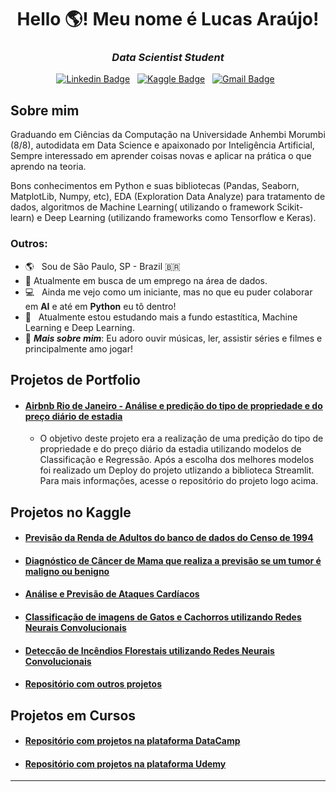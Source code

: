 <h1 align="center">Hello 🌎! Meu nome é Lucas Araújo!</h1>

<h3 align="center"><i>Data Scientist Student</i></h3>

<div align="center">

[![Linkedin Badge](https://img.shields.io/badge/LinkedIn-0077B5?style=flat&logo=linkedin&logoColor=white)](https://www.linkedin.com/in/lucasaraujo0255/)&nbsp;&nbsp;
[![Kaggle Badge](https://img.shields.io/badge/-Kaggle-23BFFF?style=flat&logo=Kaggle&logoColor=white)](https://www.kaggle.com/lucasar/)&nbsp;&nbsp;
[![Gmail Badge](https://img.shields.io/badge/Gmail-D14836?style=flat&logo=gmail&logoColor=white&link=mailto:lukinhasz3gb@gmail.com)](mailto:lukinhasz3gb@gmail.com)&nbsp;&nbsp;
</div>
 
## Sobre mim
  
Graduando em Ciências da Computação na Universidade Anhembi Morumbi (8/8), autodidata em Data Science e apaixonado por Inteligência Artificial, Sempre interessado em aprender coisas novas e aplicar na prática o que aprendo na teoria. 

Bons conhecimentos em Python e suas bibliotecas (Pandas, Seaborn, MatplotLib, Numpy, etc), EDA (Exploration Data Analyze) para tratamento de dados, algoritmos de Machine Learning( utilizando o framework Scikit-learn) e Deep Learning (utilizando frameworks como Tensorflow e Keras).

### Outros:

- 🌎 &nbsp; Sou de São Paulo, SP - Brazil 🇧🇷
- 🔭 Atualmente em busca de um emprego na área de dados.
- :computer: &nbsp; Ainda me vejo como um iniciante, mas no que eu puder colaborar em **AI** e até em **Python** eu tô dentro!<br>
- :brain: &nbsp; Atualmente estou estudando mais a fundo estastítica, Machine Learning e Deep Learning.
- 🥂 ***Mais sobre mim***: Eu adoro  ouvir músicas, ler, assistir séries e filmes e principalmente amo jogar!

## Projetos de Portfolio

* #### [Airbnb Rio de Janeiro - Análise e predição do tipo de propriedade e do preço diário de estadia](https://github.com/Gttz/airbnb-rio)

   - O objetivo deste projeto era a realização de uma predição do tipo de propriedade e do preço diário da estadia utilizando modelos de Classificação e Regressão. Após a escolha dos melhores modelos foi realizado um Deploy do projeto utlizando a biblioteca Streamlit. Para mais informações, acesse o repositório do projeto logo acima.
 
## Projetos no Kaggle

*  #### [Previsão da Renda de Adultos do banco de dados do Censo de 1994](https://www.kaggle.com/lucasar/detection-of-adult-census-income-with-ml-dl?scriptVersionId=68128854)
*  #### [Diagnóstico de Câncer de Mama que realiza a previsão se um tumor é maligno ou benigno](https://www.kaggle.com/lucasar/breast-cancer-prediction-with-neural-networks-ann?scriptVersionId=68126376)
*  #### [Análise e Previsão de Ataques Cardíacos](https://www.kaggle.com/lucasar/heart-attack-prediction-with-7-models)
*  #### [Classificação de imagens de Gatos e Cachorros utilizando Redes Neurais Convolucionais](https://www.kaggle.com/lucasar/vs-with-convnet-inception-xception-mobilenet?scriptVersionId=67560962)
*  #### [Detecção de Incêndios Florestais utilizando Redes Neurais Convolucionais](https://www.kaggle.com/lucasar/forest-fire-detection-cnn-95-acc?scriptVersionId=64327670)
*  #### [Repositório com outros projetos](https://github.com/Gttz/Kaggle-Projects)

## Projetos em Cursos

*  #### [Repositório com projetos na plataforma DataCamp](https://github.com/Gttz/DataCamp_Courses/tree/main/Projects)
*  #### [Repositório com projetos na plataforma Udemy](https://github.com/Gttz/Udemy_Courses)

---
